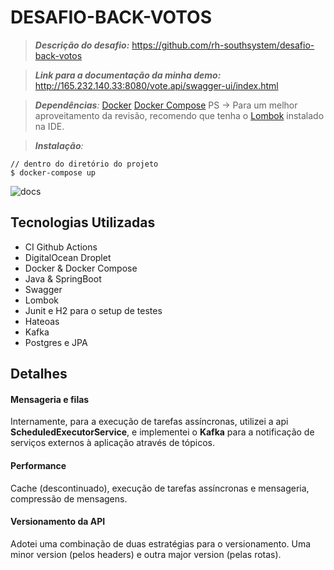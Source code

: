 # DESAFIO-BACK-VOTOS

>***Descrição do desafio:***
https://github.com/rh-southsystem/desafio-back-votos

>***Link para a documentação da minha demo:***
http://165.232.140.33:8080/vote.api/swagger-ui/index.html

>***Dependências**:*
>[Docker](https://www.docker.com/)
>[Docker Compose](https://docs.docker.com/compose/install/)
PS -> Para um melhor aproveitamento da revisão, recomendo que tenha o [Lombok](https://projectlombok.org/) instalado na IDE.

>***Instalação**:*
```
// dentro do diretório do projeto
$ docker-compose up 
```

![docs](https://github.com/edddjunior/desafio-back-votos/blob/docs.png?raw=true)


## Tecnologias Utilizadas
- CI Github Actions
- DigitalOcean Droplet
- Docker & Docker Compose
- Java & SpringBoot
- Swagger
- Lombok
- Junit e H2 para o setup de testes
- Hateoas
- Kafka
- Postgres e JPA 

## Detalhes

#### Mensageria e filas

Internamente, para a execução de tarefas assíncronas, utilizei a api **ScheduledExecutorService**, e implementei o **Kafka** para a notificação de serviços externos à aplicação através de tópicos.

#### Performance

Cache (descontinuado), execução de tarefas assíncronas e mensageria, compressão de mensagens.

#### Versionamento da API

Adotei uma combinação de duas estratégias para o versionamento. Uma minor version (pelos headers) e outra major version (pelas rotas).
